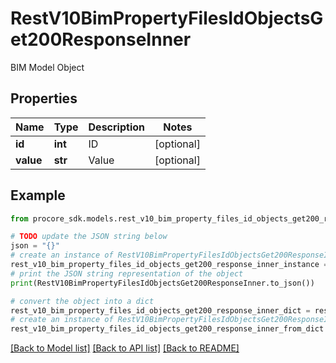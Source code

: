 # RestV10BimPropertyFilesIdObjectsGet200ResponseInner

BIM Model Object

## Properties

Name | Type | Description | Notes
------------ | ------------- | ------------- | -------------
**id** | **int** | ID | [optional] 
**value** | **str** | Value | [optional] 

## Example

```python
from procore_sdk.models.rest_v10_bim_property_files_id_objects_get200_response_inner import RestV10BimPropertyFilesIdObjectsGet200ResponseInner

# TODO update the JSON string below
json = "{}"
# create an instance of RestV10BimPropertyFilesIdObjectsGet200ResponseInner from a JSON string
rest_v10_bim_property_files_id_objects_get200_response_inner_instance = RestV10BimPropertyFilesIdObjectsGet200ResponseInner.from_json(json)
# print the JSON string representation of the object
print(RestV10BimPropertyFilesIdObjectsGet200ResponseInner.to_json())

# convert the object into a dict
rest_v10_bim_property_files_id_objects_get200_response_inner_dict = rest_v10_bim_property_files_id_objects_get200_response_inner_instance.to_dict()
# create an instance of RestV10BimPropertyFilesIdObjectsGet200ResponseInner from a dict
rest_v10_bim_property_files_id_objects_get200_response_inner_from_dict = RestV10BimPropertyFilesIdObjectsGet200ResponseInner.from_dict(rest_v10_bim_property_files_id_objects_get200_response_inner_dict)
```
[[Back to Model list]](../README.md#documentation-for-models) [[Back to API list]](../README.md#documentation-for-api-endpoints) [[Back to README]](../README.md)


